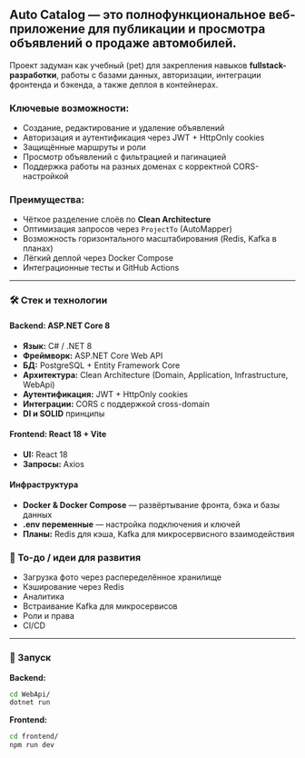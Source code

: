 ## **Auto Catalog** — это полнофункциональное веб-приложение для публикации и просмотра объявлений о продаже автомобилей.
Проект задуман как учебный (pet) для закрепления навыков **fullstack-разработки**, работы с базами данных, авторизации, интеграции фронтенда и бэкенда, а также деплоя в контейнерах.


### **Ключевые возможности:**
- Создание, редактирование и удаление объявлений
- Авторизация и аутентификация через JWT + HttpOnly cookies
- Защищённые маршруты и роли
- Просмотр объявлений с фильтрацией и пагинацией
- Поддержка работы на разных доменах с корректной CORS-настройкой

### **Преимущества:**
- Чёткое разделение слоёв по **Clean Architecture**
- Оптимизация запросов через `ProjectTo` (AutoMapper)
- Возможность горизонтального масштабирования (Redis, Kafka в планах)
- Лёгкий деплой через Docker Compose
- Интеграционные тесты и GitHub Actions

---

### 🛠️ Стек и технологии

#### Backend: ASP.NET Core 8
- **Язык:** C# / .NET 8
- **Фреймворк:** ASP.NET Core Web API
- **БД:** PostgreSQL + Entity Framework Core
- **Архитектура:** Clean Architecture (Domain, Application, Infrastructure, WebApi)
- **Аутентификация:** JWT + HttpOnly cookies
- **Интеграции:** CORS с поддержкой cross-domain
- **DI и SOLID** принципы

#### Frontend: React 18 + Vite
- **UI:** React 18
- **Запросы:** Axios

#### Инфраструктура
- **Docker & Docker Compose** — развёртывание фронта, бэка и базы данных
- **.env переменные** — настройка подключения и ключей
- **Планы:** Redis для кэша, Kafka для микросервисного взаимодействия

### 📓 То-до / идеи для развития

- Загрузка фото через распеределённое хранилище
- Кэширование через Redis
- Аналитика
- Встраивание Kafka для микросервисов
- Роли и права
- CI/CD

---

### 📁 Запуск

**Backend:**

```bash
cd WebApi/
dotnet run
```

**Frontend:**

```bash
cd frontend/
npm run dev
```

